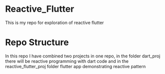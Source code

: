# Reactive_Flutter

This is my repo for exploration of reactive flutter

# Repo Structure

In this repo I have combined two projects in one repo, in the folder dart_proj there will be reactive programming with dart code and in the reactive_flutter_proj folder flutter app demonstrating reactive pattern
